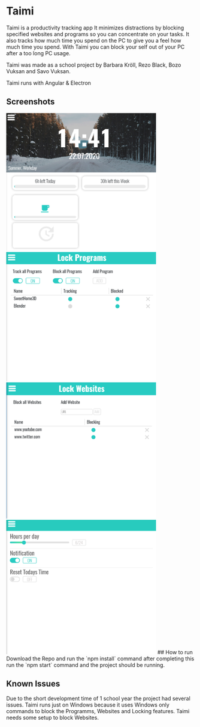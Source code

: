 # Taimi

Taimi is a productivity tracking app
It minimizes distractions by blocking specified websites and programs so you can concentrate on your tasks.
It also tracks how much time you spend on the PC to give you a feel how much time you spend.
With Taimi you can block your self out of your PC after a too long PC usage.

Taimi was made as a school project by Barbara Kröll, Rezo Black, Bozo Vuksan and Savo Vuksan.

Taimi runs with Angular & Electron

## Screenshots
<img src="https://github.com/SavoVuksan/Taimi/blob/master/images/taimi1.PNG" width="400px"/>
<img src="https://github.com/SavoVuksan/Taimi/blob/master/images/taimi2.PNG" width="400px"/>
<img src="https://github.com/SavoVuksan/Taimi/blob/master/images/taimi3.PNG" width="400px"/>
<img src="https://github.com/SavoVuksan/Taimi/blob/master/images/taimi4.PNG" width="400px"/>
## How to run
Download the Repo and run the 
`npm install` command
after completing this run the
`npm start` command and the project should be running.

## Known Issues
Due to the short development time of 1 school year the project had several issues.
Taimi runs just on Windows because it uses Windows only commands to block the Programms, Websites and Locking features.
Taimi needs some setup to block Websites.
